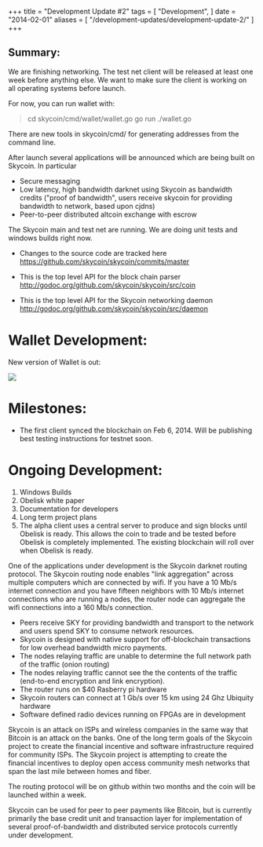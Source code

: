 +++
title = "Development Update #2"
tags = [
    "Development",
]
date = "2014-02-01"
aliases = [
	"/development-updates/development-update-2/"
]
+++

## Summary:

 We are finishing networking. The test net client will be released at least one week before anything else. We want to make sure the client is working on all operating systems before launch.

For now, you can run wallet with:
 >cd skycoin/cmd/wallet/wallet.go
 >go run ./wallet.go

There are new tools in skycoin/cmd/ for generating addresses from the command line.

After launch several applications will be announced which are being built on Skycoin. In particular
- Secure messaging
- Low latency, high bandwidth darknet using Skycoin as bandwidth credits ("proof of bandwidth", users receive skycoin for providing bandwidth to network, based upon cjdns)
- Peer-to-peer distributed altcoin exchange with escrow

The Skycoin main and test net are running. We are doing unit tests and windows builds right now.
- Changes to the source code are tracked here
https://github.com/skycoin/skycoin/commits/master

- This is the top level API for the block chain parser
http://godoc.org/github.com/skycoin/skycoin/src/coin

- This is the top level API for the Skycoin networking daemon
http://godoc.org/github.com/skycoin/skycoin/src/daemon

# Wallet Development:
New version of Wallet is out:

![](http://i.imgur.com/fJJDUZc.png)

# Milestones:
- The first client synced the blockchain on Feb 6, 2014. Will be publishing best testing instructions for testnet soon.

# Ongoing Development:
1. Windows Builds
2. Obelisk white paper
3. Documentation for developers
4. Long term project plans
5. The alpha client uses a central server to produce and sign blocks until Obelisk is ready. This allows the coin to trade and be tested before Obelisk is completely implemented. The existing blockchain will roll over when Obelisk is ready.

One of the applications under development is the Skycoin darknet routing protocol. The Skycoin routing node enables "link aggregation" across multiple computers which are connected by wifi. If you have a 10 Mb/s internet connection and you have fifteen neighbors with 10 Mb/s internet connections who are running a nodes, the router node can aggregate the wifi connections into a 160 Mb/s connection.

- Peers receive SKY for providing bandwidth and transport to the network and users spend SKY to consume network resources.
- Skycoin is designed with native support for off-blockchain transactions for low overhead bandwidth micro payments.
- The nodes relaying traffic are unable to determine the full network path of the traffic (onion routing)
- The nodes relaying traffic cannot see the the contents of the traffic (end-to-end encryption and link encryption).
- The router runs on $40 Rasberry pi hardware
- Skycoin routers can connect at 1 Gb/s over 15 km using 24 Ghz Ubiquity hardware
- Software defined radio devices running on FPGAs are in development

Skycoin is an attack on ISPs and wireless companies in the same way that Bitcoin is an attack on the banks. One of the long term goals of the Skycoin project to create the financial incentive and software infrastructure required for community ISPs. The Skycoin project is attempting to create the financial incentives to deploy open access community mesh networks that span the last mile between homes and fiber.

The routing protocol will be on github within two months and the coin will be launched within a week.

Skycoin can be used for peer to peer payments like Bitcoin, but is currently primarily the base credit unit and transaction layer for implementation of several proof-of-bandwidth and distributed service protocols currently under development.

